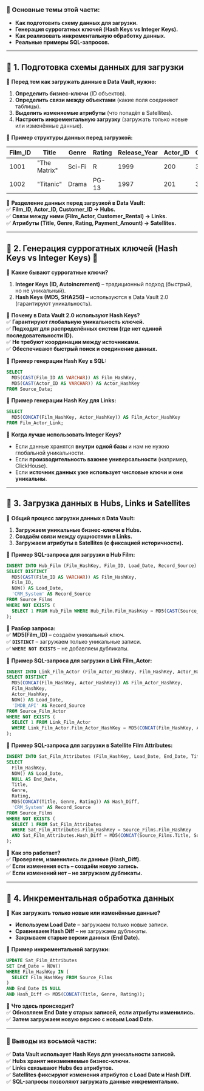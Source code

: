 ### **📌 Основные темы этой части:**

- **Как подготовить схему данных для загрузки.**
- **Генерация суррогатных ключей (Hash Keys vs Integer Keys).**
- **Как реализовать инкрементальную обработку данных.**
- **Реальные примеры SQL-запросов.**

---

## **🔹 1. Подготовка схемы данных для загрузки**

📌 **Перед тем как загружать данные в Data Vault, нужно:**

1. **Определить бизнес-ключи** (ID объектов).
2. **Определить связи между объектами** (какие поля соединяют таблицы).
3. **Выделить изменяемые атрибуты** (что попадёт в Satellites).
4. **Настроить инкрементальную загрузку** (загружать только новые или изменённые данные).

📌 **Пример структуры данных перед загрузкой:**

|Film_ID|Title|Genre|Rating|Release_Year|Actor_ID|Customer_ID|Payment_Amount|
|---|---|---|---|---|---|---|---|
|1001|"The Matrix"|Sci-Fi|R|1999|200|3001|4.99|
|1002|"Titanic"|Drama|PG-13|1997|201|3002|3.99|

📌 **Разделение данных перед загрузкой в Data Vault:**  
✅ **Film_ID, Actor_ID, Customer_ID → Hubs.**  
✅ **Связи между ними (Film_Actor, Customer_Rental) → Links.**  
✅ **Атрибуты (Title, Genre, Rating, Payment_Amount) → Satellites.**

---

## **🔹 2. Генерация суррогатных ключей (Hash Keys vs Integer Keys) 🔑**

📌 **Какие бывают суррогатные ключи?**

1. **Integer Keys (ID, Autoincrement)** – традиционный подход (быстрый, но не уникальный).
2. **Hash Keys (MD5, SHA256)** – используются в Data Vault 2.0 (гарантируют уникальность).

📌 **Почему в Data Vault 2.0 используют Hash Keys?**  
✅ **Гарантируют глобальную уникальность ключей.**  
✅ **Подходят для распределённых систем (где нет единой последовательности ID).**  
✅ **Не требуют координации между источниками.**  
✅ **Обеспечивают быстрый поиск и соединение данных.**

📌 **Пример генерации Hash Key в SQL:**

```sql
SELECT 
  MD5(CAST(Film_ID AS VARCHAR)) AS Film_HashKey,
  MD5(CAST(Actor_ID AS VARCHAR)) AS Actor_HashKey
FROM Source_Data;
```

📌 **Пример генерации Hash Key для Links:**

```sql
SELECT 
  MD5(CONCAT(Film_HashKey, Actor_HashKey)) AS Film_Actor_HashKey
FROM Film_Actor_Link;
```

📌 **Когда лучше использовать Integer Keys?**

- Если данные хранятся **внутри одной базы** и нам не нужно глобальной уникальности.
- Если **производительность важнее универсальности** (например, ClickHouse).
- Если **источник данных уже использует числовые ключи и они уникальны**.

---

## **🔹 3. Загрузка данных в Hubs, Links и Satellites**

📌 **Общий процесс загрузки данных в Data Vault:**

1. **Загружаем уникальные бизнес-ключи в Hubs.**
2. **Создаём связи между сущностями в Links.**
3. **Загружаем атрибуты в Satellites (с фиксацией историчности).**

📌 **Пример SQL-запроса для загрузки в Hub Film:**

```sql
INSERT INTO Hub_Film (Film_HashKey, Film_ID, Load_Date, Record_Source)
SELECT DISTINCT
  MD5(CAST(Film_ID AS VARCHAR)) AS Film_HashKey,
  Film_ID,
  NOW() AS Load_Date,
  'CRM_System' AS Record_Source
FROM Source_Films
WHERE NOT EXISTS (
  SELECT 1 FROM Hub_Film WHERE Hub_Film.Film_HashKey = MD5(CAST(Source_Films.Film_ID AS VARCHAR))
);
```

📌 **Разбор запроса:**  
✅ **MD5(Film_ID)** – создаём уникальный ключ.  
✅ **`DISTINCT`** – загружаем только уникальные записи.  
✅ **`WHERE NOT EXISTS`** – не добавляем дубликаты.

📌 **Пример SQL-запроса для загрузки в Link Film_Actor:**

```sql
INSERT INTO Link_Film_Actor (Film_Actor_HashKey, Film_HashKey, Actor_HashKey, Load_Date, Record_Source)
SELECT DISTINCT
  MD5(CONCAT(Film_HashKey, Actor_HashKey)) AS Film_Actor_HashKey,
  Film_HashKey,
  Actor_HashKey,
  NOW() AS Load_Date,
  'IMDB_API' AS Record_Source
FROM Source_Film_Actor
WHERE NOT EXISTS (
  SELECT 1 FROM Link_Film_Actor 
  WHERE Link_Film_Actor.Film_Actor_HashKey = MD5(CONCAT(Film_HashKey, Actor_HashKey))
);
```

📌 **Пример SQL-запроса для загрузки в Satellite Film Attributes:**

```sql
INSERT INTO Sat_Film_Attributes (Film_HashKey, Load_Date, End_Date, Title, Genre, Rating, Hash_Diff, Record_Source)
SELECT 
  Film_HashKey,
  NOW() AS Load_Date,
  NULL AS End_Date,
  Title,
  Genre,
  Rating,
  MD5(CONCAT(Title, Genre, Rating)) AS Hash_Diff,
  'CRM_System' AS Record_Source
FROM Source_Films
WHERE NOT EXISTS (
  SELECT 1 FROM Sat_Film_Attributes 
  WHERE Sat_Film_Attributes.Film_HashKey = Source_Films.Film_HashKey
  AND Sat_Film_Attributes.Hash_Diff = MD5(CONCAT(Source_Films.Title, Source_Films.Genre, Source_Films.Rating))
);
```

📌 **Как это работает?**  
✅ **Проверяем, изменились ли данные (Hash_Diff).**  
✅ **Если изменения есть – создаём новую запись.**  
✅ **Если изменений нет – не загружаем дубликаты.**

---

## **🔹 4. Инкрементальная обработка данных**

📌 **Как загружать только новые или изменённые данные?**

- **Используем Load Date** – загружаем только новые записи.
- **Сравниваем Hash Diff** – не загружаем дубликаты.
- **Закрываем старые версии данных (End Date).**

📌 **Пример инкрементальной загрузки:**

```sql
UPDATE Sat_Film_Attributes
SET End_Date = NOW()
WHERE Film_HashKey IN (
  SELECT Film_HashKey FROM Source_Films
)
AND End_Date IS NULL
AND Hash_Diff <> MD5(CONCAT(Title, Genre, Rating));
```

📌 **Что здесь происходит?**  
✅ **Обновляем End Date у старых записей, если атрибуты изменились.**  
✅ **Затем загружаем новую версию с новым Load Date.**

---

### **📌 Выводы из восьмой части:**

✅ **Data Vault использует Hash Keys для уникальности записей.**  
✅ **Hubs хранят неизменяемые бизнес-ключи.**  
✅ **Links связывают Hubs без атрибутов.**  
✅ **Satellites фиксируют изменения атрибутов с Load Date и Hash Diff.**  
✅ **SQL-запросы позволяют загружать данные инкрементально.**